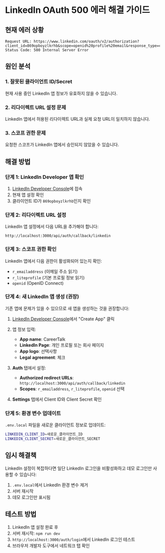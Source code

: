 # LinkedIn OAuth 500 에러 해결 가이드

## 현재 에러 상황
```
Request URL: https://www.linkedin.com/oauth/v2/authorization?client_id=869opboyzlkrhb&scope=openid%20profile%20email&response_type=code&redirect_uri=http%3A%2F%2Flocalhost%3A3000%2Fapi%2Fauth%2Fcallback%2Flinkedin
Status Code: 500 Internal Server Error
```

## 원인 분석

### 1. 잘못된 클라이언트 ID/Secret
현재 사용 중인 LinkedIn 앱 정보가 유효하지 않을 수 있습니다.

### 2. 리다이렉트 URL 설정 문제
LinkedIn 앱에서 허용된 리다이렉트 URL과 실제 요청 URL이 일치하지 않습니다.

### 3. 스코프 권한 문제
요청한 스코프가 LinkedIn 앱에서 승인되지 않았을 수 있습니다.

## 해결 방법

### 단계 1: LinkedIn Developer 앱 확인
1. [LinkedIn Developer Console](https://www.linkedin.com/developers/apps)에 접속
2. 현재 앱 설정 확인
3. 클라이언트 ID가 `869opboyzlkrhb`인지 확인

### 단계 2: 리다이렉트 URL 설정
LinkedIn 앱 설정에서 다음 URL을 추가해야 합니다:
```
http://localhost:3000/api/auth/callback/linkedin
```

### 단계 3: 스코프 권한 확인
LinkedIn 앱에서 다음 권한이 활성화되어 있는지 확인:
- `r_emailaddress` (이메일 주소 읽기)
- `r_liteprofile` (기본 프로필 정보 읽기)
- `openid` (OpenID Connect)

### 단계 4: 새 LinkedIn 앱 생성 (권장)
기존 앱에 문제가 있을 수 있으므로 새 앱을 생성하는 것을 권장합니다:

1. [LinkedIn Developer Console](https://www.linkedin.com/developers/apps)에서 "Create App" 클릭
2. 앱 정보 입력:
   - **App name**: CareerTalk
   - **LinkedIn Page**: 개인 프로필 또는 회사 페이지
   - **App logo**: 선택사항
   - **Legal agreement**: 체크

3. **Auth** 탭에서 설정:
   - **Authorized redirect URLs**: `http://localhost:3000/api/auth/callback/linkedin`
   - **Scopes**: `r_emailaddress`, `r_liteprofile`, `openid` 선택

4. **Settings** 탭에서 Client ID와 Client Secret 확인

### 단계 5: 환경 변수 업데이트
`.env.local` 파일을 새로운 클라이언트 정보로 업데이트:

```bash
LINKEDIN_CLIENT_ID=새로운_클라이언트_ID
LINKEDIN_CLIENT_SECRET=새로운_클라이언트_SECRET
```

## 임시 해결책

LinkedIn 설정이 복잡하다면 일단 LinkedIn 로그인을 비활성화하고 데모 로그인만 사용할 수 있습니다:

1. `.env.local`에서 LinkedIn 환경 변수 제거
2. 서버 재시작
3. 데모 로그인만 표시됨

## 테스트 방법

1. LinkedIn 앱 설정 완료 후
2. 서버 재시작: `npm run dev`
3. `http://localhost:3000/auth/login`에서 LinkedIn 로그인 테스트
4. 브라우저 개발자 도구에서 네트워크 탭 확인
